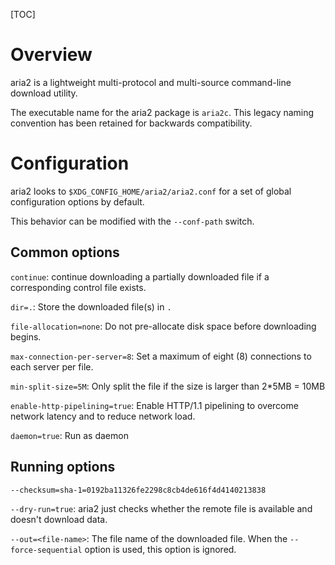 [TOC]

# Overview
aria2 is a lightweight multi-protocol and multi-source command-line download utility.

The executable name for the aria2 package is `aria2c`. This legacy naming convention has been retained for backwards compatibility.

# Configuration
aria2 looks to `$XDG_CONFIG_HOME/aria2/aria2.conf` for a set of global configuration options by default.

This behavior can be modified with the `--conf-path` switch.

## Common options
`continue`: continue downloading a partially downloaded file if a corresponding control file exists.

`dir=.`: Store the downloaded file(s) in `.`

`file-allocation=none`: Do not pre-allocate disk space before downloading begins.

`max-connection-per-server=8`: Set a maximum of eight (8) connections to each server per file.

`min-split-size=5M`: Only split the file if the size is larger than 2*5MB = 10MB

`enable-http-pipelining=true`: Enable HTTP/1.1 pipelining to overcome network latency and to reduce network load.

`daemon=true`: Run as daemon

## Running options
`--checksum=sha-1=0192ba11326fe2298c8cb4de616f4d4140213838`

`--dry-run=true`: aria2 just checks whether the remote file is available and doesn't download data.

`--out=<file-name>`: The file name of the downloaded file. When the `--force-sequential` option is used, this option is ignored.

